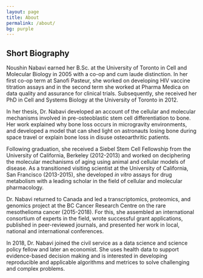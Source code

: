 ```yaml
---
layout: page
title: About
permalink: /about/
bg: purple
---
```


## Short Biography

Noushin Nabavi earned her B.Sc. at the University of Toronto in Cell and Molecular Biology in 2005 with a co-op and cum laude distinction. In her first co-op term at Sanofi Pasteur, she worked on developing HIV vaccine titration assays and in the second term she worked at Pharma Medica on data quality and assurance for clinical trials. Subsequently, she received her PhD in Cell and Systems Biology at the University of Toronto in 2012.   

In her thesis, Dr. Nabavi developed an account of the cellular and molecular mechanisms involved in pre-osteoblastic stem cell differentiation to bone. Her work explained why bone loss occurs in microgravity environments, and developed a model that can shed light on astronauts losing bone during space travel or explain bone loss in disuse osteoarthritic patients.   

Following graduation, she received a Siebel Stem Cell Fellowship from the University of California, Berkeley (2012-2013) and worked on deciphering the molecular mechanisms of aging using animal and cellular models of disease. As a transitioned visiting scientist at the University of California, San Francisco (2013-2015), she developed _in vitro_ assays for drug metabolism with a leading scholar in the field of cellular and molecular pharmacology.  

Dr. Nabavi returned to Canada and led a transcriptomics, proteomics, and genomics project at the BC Cancer Research Centre on the rare mesothelioma cancer (2015-2018). For this, she assembled an international consortium of experts in the field, wrote successful grant applications, published in peer-reviewed journals, and presented her work in local, national and international conferences.  

In 2018, Dr. Nabavi joined the civil service as a data science and science policy fellow and later an economist. She uses health data to support evidence-based decision making and is interested in developing reproducible and applicable algorithms and metrices to solve challenging and complex problems. 

